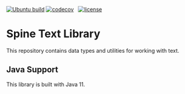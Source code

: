 [![Ubuntu build][ubuntu-build-badge]][gh-actions]
[![codecov][codecov-badge]][codecov] &nbsp;
[![license][license-badge]][license]

# Spine Text Library

This repository contains data types and utilities for working with text.

## Java Support

This library is built with Java 11.

[codecov]: https://codecov.io/gh/SpineEventEngine/text
[codecov-badge]: https://codecov.io/gh/SpineEventEngine/text/branch/master/graph/badge.svg
[license-badge]: https://img.shields.io/badge/license-Apache%20License%202.0-blue.svg?style=flat
[license]: http://www.apache.org/licenses/LICENSE-2.0
[gh-actions]: https://github.com/SpineEventEngine/text/actions
[ubuntu-build-badge]: https://github.com/SpineEventEngine/text/actions/workflows/build-on-ubuntu.yml/badge.svg
